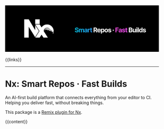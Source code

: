<p style="text-align: center;"><img src="https://raw.githubusercontent.com/nrwl/nx/master/images/nx.png" width="600" alt="Nx - Smart Repos · Fast Builds"></p>

{{links}}

<hr>

# Nx: Smart Repos · Fast Builds

An AI-first build platform that connects everything from your editor to CI. Helping you deliver fast, without breaking things.

This package is a [Remix plugin for Nx](https://nx.dev/nx-api/remix).

{{content}}
